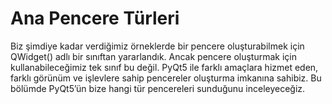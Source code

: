 # Ana Pencere Türleri

Biz şimdiye kadar verdiğimiz örneklerde bir pencere oluşturabilmek için QWidget\(\) adlı bir sınıftan yararlandık. Ancak pencere oluşturmak için kullanabileceğimiz tek sınıf bu değil. PyQt5 ile farklı amaçlara hizmet eden, farklı görünüm ve işlevlere sahip pencereler oluşturma imkanına sahibiz. Bu bölümde PyQt5’ün bize hangi tür pencereleri sunduğunu inceleyeceğiz.

